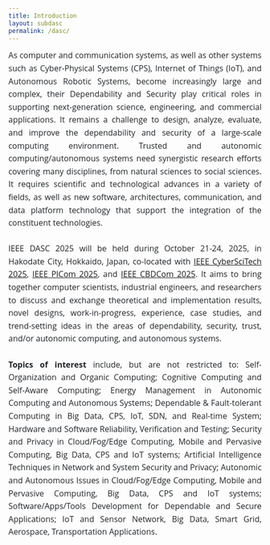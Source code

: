 ```yaml
---
title: Introduction
layout: subdasc
permalink: /dasc/
---
```


<link href="https://fonts.googleapis.com/css2?family=Open+Sans&display=swap" rel="stylesheet">

<style>
  .content-text {
    font-family: 'Open Sans', sans-serif;
    font-size: 1rem; /* 约等于 16px */
    line-height: 1.6;
    color: #212529;
    text-align: justify;
  }

  .content-text p {
    margin-bottom: 1rem;
  }

  .content-text b {
    font-weight: 600;
  }
  .content-text b {
  font-weight: bold;
}
</style>

<div class="row">
<div class="col-md-10 mb-5">
<div class="content-text">
As computer and communication systems, as well as other systems such as Cyber-Physical Systems (CPS), Internet of Things (IoT), and Autonomous Robotic Systems, become increasingly large and complex, their Dependability and Security play critical roles in supporting next-generation science, engineering, and commercial applications. It remains a challenge to design, analyze, evaluate, and improve the dependability and security of a large-scale computing environment. Trusted and autonomic computing/autonomous systems need synergistic research efforts covering many disciplines, from natural sciences to social sciences. It requires scientific and technological advances in a variety of fields, as well as new software, architectures, communication, and data platform technology that support the integration of the constituent technologies.
<br>
<br>
IEEE DASC 2025 will be held during October 21-24, 2025, in Hakodate City, Hokkaido, Japan, co-located with <a href="http://cyber-science.org/2025/cyberscitech/">IEEE CyberSciTech 2025</a>, 
<a href="http://cyber-science.org/2025/picom/">IEEE PICom 2025</a>, and <a href="http://cyber-science.org/2025/cbdcom/">IEEE CBDCom 2025</a>. It aims to bring together computer scientists, industrial engineers, and researchers to discuss and exchange theoretical and implementation results, novel designs, work-in-progress, experience, case studies, and trend-setting ideas in the areas of dependability, security, trust, and/or autonomic computing, and autonomous systems.
<br>
<br>
<b>Topics of interest</b> include, but are not restricted to:
Self-Organization and Organic Computing; Cognitive Computing and Self-Aware Computing; Energy Management in Autonomic Computing and Autonomous Systems; Dependable & Fault-tolerant Computing in Big Data, CPS, IoT, SDN, and Real-time System; Hardware and Software Reliability, Verification and Testing; Security and Privacy in Cloud/Fog/Edge Computing, Mobile and Pervasive Computing, Big Data, CPS and IoT systems; Artificial Intelligence Techniques in Network and System Security and Privacy; Autonomic and Autonomous Issues in Cloud/Fog/Edge Computing, Mobile and Pervasive Computing, Big Data, CPS and IoT systems; Software/Apps/Tools Development for Dependable and Secure Applications; IoT and Sensor Network, Big Data, Smart Grid, Aerospace, Transportation Applications.
<br/>
</div>
</div>
</div>
